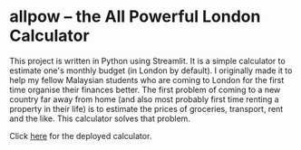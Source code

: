 # allpow – the All Powerful London Calculator

This project is written in Python using Streamlit. It is a simple calculator to estimate one's monthly budget (in London by default). I originally made it to help my fellow Malaysian students who are coming to London for the first time organise their finances better. The first problem of coming to a new country far away from home (and also most probably first time renting a property in their life) is to estimate the prices of groceries, transport, rent and the like. This calculator solves that problem.

Click [here](https://salfaris.me/allpow) for the deployed calculator.
